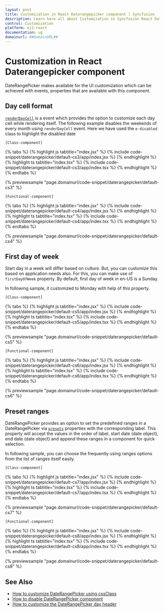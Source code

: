 ```yaml
---
layout: post
title: Customization in React Daterangepicker component | Syncfusion
description: Learn here all about Customization in Syncfusion React Daterangepicker component of Syncfusion Essential JS 2 and more.
control: Customization 
platform: ej2-react
documentation: ug
domainurl: ##DomainURL##
---
```


# Customization in React Daterangepicker component

DateRangePicker makes available for the UI customization which can be achieved with events, properties that are available with this component.

## Day cell format

[`renderDayCell`](https://ej2.syncfusion.com/react/documentation/api/daterangepicker/renderDayCellEventArgs#renderdaycelleventargs) is a event which provides the option to customize each day cell while rendering itself.
The following example disables the weekends of every month using `renderDayCell` event. Here we have used the `e-disabled` class to highlight the disabled date

`[Class-component]`

{% tabs %}
{% highlight js tabtitle="index.jsx" %}
{% include code-snippet/daterangepicker/default-cs3/app/index.jsx %}
{% endhighlight %}
{% highlight ts tabtitle="index.tsx" %}
{% include code-snippet/daterangepicker/default-cs3/app/index.tsx %}
{% endhighlight %}
{% endtabs %}

 {% previewsample "page.domainurl/code-snippet/daterangepicker/default-cs3" %}

`[Functional-component]`

{% tabs %}
{% highlight js tabtitle="index.jsx" %}
{% include code-snippet/daterangepicker/default-cs4/app/index.jsx %}
{% endhighlight %}
{% highlight ts tabtitle="index.tsx" %}
{% include code-snippet/daterangepicker/default-cs4/app/index.tsx %}
{% endhighlight %}
{% endtabs %}

 {% previewsample "page.domainurl/code-snippet/daterangepicker/default-cs4" %}

## First day of week

Start day in a week will differ based on culture. But, you can customize this based on application needs also. For this, you can make use of `firstDayOfWeek` property. By default, first day of week in en-US is a Sunday.

In following sample, it customized to Monday with help of this property.

`[Class-component]`

{% tabs %}
{% highlight js tabtitle="index.jsx" %}
{% include code-snippet/daterangepicker/default-cs5/app/index.jsx %}
{% endhighlight %}
{% highlight ts tabtitle="index.tsx" %}
{% include code-snippet/daterangepicker/default-cs5/app/index.tsx %}
{% endhighlight %}
{% endtabs %}

 {% previewsample "page.domainurl/code-snippet/daterangepicker/default-cs5" %}

`[Functional-component]`

{% tabs %}
{% highlight js tabtitle="index.jsx" %}
{% include code-snippet/daterangepicker/default-cs6/app/index.jsx %}
{% endhighlight %}
{% highlight ts tabtitle="index.tsx" %}
{% include code-snippet/daterangepicker/default-cs6/app/index.tsx %}
{% endhighlight %}
{% endtabs %}

 {% previewsample "page.domainurl/code-snippet/daterangepicker/default-cs6" %}

## Preset ranges

DateRangePicker provides an option to set the predefined ranges in a DateRangePicker via [`presets`](https://ej2.syncfusion.com/react/documentation/api/daterangepicker#presets) properties with the corresponding label. This property will accept the values in the order of label, start date (date object), end date (date object) and append these ranges in a component for quick selection.

In following sample, you can choose the frequently using ranges options from the list of ranges itself easily.

`[Class-component]`

{% tabs %}
{% highlight js tabtitle="index.jsx" %}
{% include code-snippet/daterangepicker/default-cs7/app/index.jsx %}
{% endhighlight %}
{% highlight ts tabtitle="index.tsx" %}
{% include code-snippet/daterangepicker/default-cs7/app/index.tsx %}
{% endhighlight %}
{% endtabs %}

 {% previewsample "page.domainurl/code-snippet/daterangepicker/default-cs7" %}

`[Functional-component]`

{% tabs %}
{% highlight js tabtitle="index.jsx" %}
{% include code-snippet/daterangepicker/default-cs8/app/index.jsx %}
{% endhighlight %}
{% highlight ts tabtitle="index.tsx" %}
{% include code-snippet/daterangepicker/default-cs8/app/index.tsx %}
{% endhighlight %}
{% endtabs %}

 {% previewsample "page.domainurl/code-snippet/daterangepicker/default-cs8" %}

## See Also

* [How to customize DateRangePicker using cssClass](./how-to/customization-using-cssclass)
* [How to disable DateRangePicker component](./how-to/disable-the-daterangepicker-component)
* [How to customize the DateRangePicker day header](./how-to/customize-the-daterangepicker-day-header)